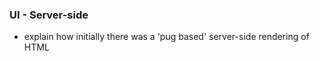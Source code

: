 ### UI - Server-side

- explain how initially there was a 'pug based' server-side rendering of HTML
